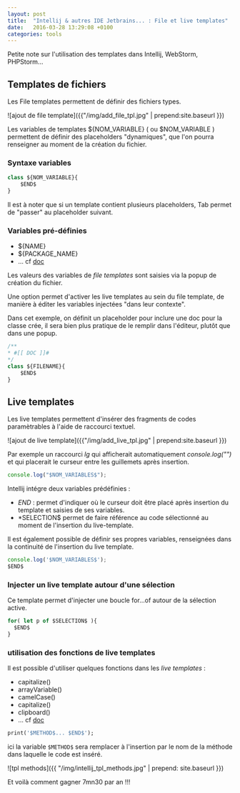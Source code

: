 ```yaml
---
layout: post
title:  "Intellij & autres IDE Jetbrains... : File et live templates"
date:   2016-03-28 13:29:08 +0100
categories: tools
---
```


Petite note sur l'utilisation des templates dans Intellij, WebStorm, PHPStorm...

## Templates de fichiers

Les File templates permettent de définir des fichiers types.

![ajout de file template]({{"/img/add_file_tpl.jpg" | prepend:site.baseurl }})

Les variables de templates ${NOM_VARIABLE} ( ou $NOM_VARIABLE ) permettent de définir des placeholders "dynamiques",
que l'on pourra renseigner au moment de la création du fichier.

### Syntaxe variables

```javascript
class ${NOM_VARIABLE}{
    $END$
}
```

Il est à noter que si un template contient plusieurs placeholders, Tab permet de "passer" au placeholder suivant.

### Variables pré-définies

- ${NAME}
- ${PACKAGE_NAME}
- ... cf [doc](https://www.jetbrains.com/help/idea/2016.1/file-template-variables.html)

Les valeurs des variables de _file templates_ sont saisies via la popup de création du fichier.

Une option permet d'activer les live templates au sein du file template, de manière à éditer les variables injectées "dans leur contexte".

Dans cet exemple, on définit un placeholder pour inclure une doc pour la classe crée, il sera bien plus pratique de le remplir dans l'éditeur, plutôt que dans une popup.

```javascript
/**
* #[[ DOC ]]#
*/
class ${FILENAME}{
    $END$
}
```

## Live templates


Les live templates permettent d'insérer des fragments de codes paramètrables à l'aide de raccourci textuel.

![ajout de live template]({{"/img/add_live_tpl.jpg" | prepend:site.baseurl }})

Par exemple un raccourci _lg_ qui afficherait automatiquement _console.log("")_ et qui placerait le curseur entre les guillemets après insertion.

```javascript
console.log("$NOM_VARIABLES$");
```

Intellij intégre deux variables prédéfinies :
- $END$ : permet d'indiquer où le curseur doit être placé après insertion du template et saisies de ses variables.
- *SELECTION$ permet de faire référence au code sélectionné au moment de l'insertion du live-template.

Il est également possible de définir ses propres variables, renseignées dans la continuité de l'insertion du live template.

```javascript
console.log('$NOM_VARIABLES$');
$END$
```

### Injecter un live template autour d'une sélection

Ce template permet d'injecter une boucle for...of autour de la sélection active.

```javascript
for( let p of $SELECTION$ ){
  $END$
}
```

### utilisation des fonctions de live templates

Il est possible d'utiliser quelques fonctions dans les _live templates_ :
- capitalize()
- arrayVariable()
- camelCase()
- capitalize()
- clipboard()
- ... cf [doc](https://www.jetbrains.com/help/idea/2016.1/live-template-variables.html)

```dart
print('$METHOD$... $END$');
```

ici la variable `$METHOD$` sera remplacer à l'insertion par le nom de la méthode dans laquelle le code est inséré.

![tpl methods]({{ "/img/intellij_tpl_methods.jpg" | prepend: site.baseurl }})

Et voilà comment gagner 7mn30 par an !!!